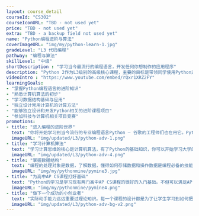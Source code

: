 ```yaml
---
layout: course_detail
courseId: "CS302"
courseIconURL: "TBD - not used yet"
price: "TBD - not used yet"
extra: "TBD - a backup field not used yet"
name: "Python编程进阶与算法"
coverImageURL: "img/my/python-learn-1.jpg"
gradeLevel: "L3 代码编程"
pathway: "编程与算法"
skillLevel: "中级"
shortDescription : "学习当今最流行的编程语言，开发任何你想制作的应用程序"
description: "Python 2作为L3级别的高级核心课程，主要的目标是带领同学使用Python进行程序算法的设计与实现，并且学习高级数据结构的知识。通过课程的完成，同学可以掌握Python的数据结构与算法，并且完成一个综合的Python项目，之后的Python应用编程打下良好的基础。"
videoIntro : "https://www.youtube.com/embed/rQxr1XRZ2FY"
learningGoals:
- "掌握Python编程语言的进阶知识"
- "熟悉计算机算法的初步"
- "学习数据结构基础与应用"
- "独立设计常用计算机的计算方法"
- "能够独立设计和开发Python相关的进阶课程项目"
- "参加科技与计算机相关项目竞赛"
promotions:
- title: "进入编程的进阶世界"
  text: "你将开始学习到当今流行的专业编程语言Python — 谷歌的工程师们也在用它。Python可以让你编写出可以解决各种复杂问题的程序。"
  imageURL: "img/updated/L3/python-adv-1.png"
- title: "学习计算机算法"
  text: "学习计算思维的核心是计算机算法，有了Python的基础知识，你可以开始学习大学的算法课程。"
  imageURL: "img/updated/L3/python-adv-4.png"
- title: "掌握数据结构"
  text: "编程的处理对象是数据，了解数据，懂得如何存储数据和操作数据是编程必备的技能。"
  imageURL: "img/my/pythonmine/pymine3.jpg"
- title: "为高中AP CS课程打好基础"
  text: "Python的学习是学习现有两门高中AP CS课程的很好的入门基础。不但可以满足AP CS Principle的直接要求，而且还可以帮助学生轻易的过度到AP CS A要求的Java编程语言。"
  imageURL: "img/my/pythonmine/pymine4.png"
- title: "做下一个成功的小创业者"
  text: "实际动手能力远远重要过理论知识。每一个课程的设计都是为了让学生学习到如何把自己对于项目的一个想法通过努力变为现实。年轻的小小创业家就是在这样的挑战中产生的。"
  imageURL: "img/updated/L3/python-adv-bg-v2.png"
---
```


